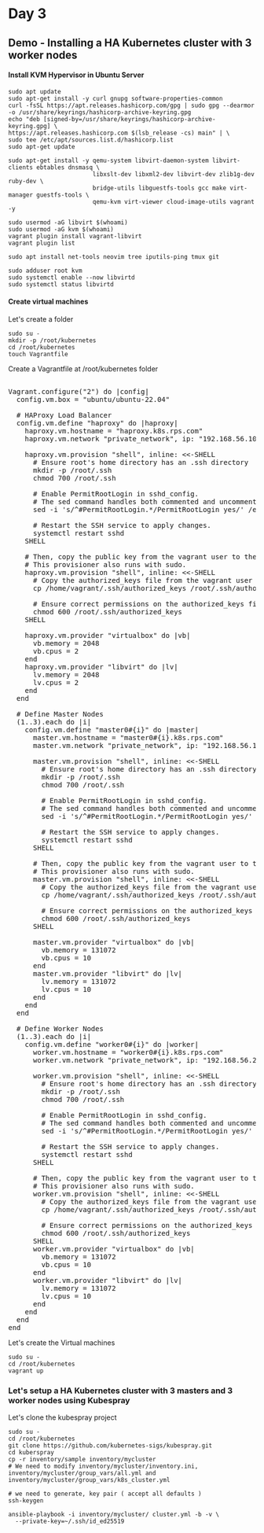 # Day 3

## Demo - Installing a HA Kubernetes cluster with 3 worker nodes

#### Install KVM Hypervisor in Ubuntu Server
```
sudo apt update
sudo apt-get install -y curl gnupg software-properties-common
curl -fsSL https://apt.releases.hashicorp.com/gpg | sudo gpg --dearmor -o /usr/share/keyrings/hashicorp-archive-keyring.gpg
echo "deb [signed-by=/usr/share/keyrings/hashicorp-archive-keyring.gpg] \
https://apt.releases.hashicorp.com $(lsb_release -cs) main" | \
sudo tee /etc/apt/sources.list.d/hashicorp.list
sudo apt-get update

sudo apt-get install -y qemu-system libvirt-daemon-system libvirt-clients ebtables dnsmasq \
                        libxslt-dev libxml2-dev libvirt-dev zlib1g-dev ruby-dev \
                        bridge-utils libguestfs-tools gcc make virt-manager guestfs-tools \
                        qemu-kvm virt-viewer cloud-image-utils vagrant -y

sudo usermod -aG libvirt $(whoami)
sudo usermod -aG kvm $(whoami)     
vagrant plugin install vagrant-libvirt
vagrant plugin list

sudo apt install net-tools neovim tree iputils-ping tmux git

sudo adduser root kvm
sudo systemctl enable --now libvirtd
sudo systemctl status libvirtd
```

#### Create virtual machines

Let's create a folder
```
sudo su -
mkdir -p /root/kubernetes
cd /root/kubernetes
touch Vagrantfile
```

Create a Vagrantfile at /root/kubernetes folder
<pre>

Vagrant.configure("2") do |config|
  config.vm.box = "ubuntu/ubuntu-22.04"

  # HAProxy Load Balancer
  config.vm.define "haproxy" do |haproxy|
    haproxy.vm.hostname = "haproxy.k8s.rps.com"
    haproxy.vm.network "private_network", ip: "192.168.56.10"
  
    haproxy.vm.provision "shell", inline: <<-SHELL
      # Ensure root's home directory has an .ssh directory
      mkdir -p /root/.ssh
      chmod 700 /root/.ssh
      
      # Enable PermitRootLogin in sshd_config.
      # The sed command handles both commented and uncommented lines.
      sed -i 's/^#PermitRootLogin.*/PermitRootLogin yes/' /etc/ssh/sshd_config
      
      # Restart the SSH service to apply changes.
      systemctl restart sshd
    SHELL
  
    # Then, copy the public key from the vagrant user to the root user.
    # This provisioner also runs with sudo.
    haproxy.vm.provision "shell", inline: <<-SHELL
      # Copy the authorized_keys file from the vagrant user to the root user.
      cp /home/vagrant/.ssh/authorized_keys /root/.ssh/authorized_keys
      
      # Ensure correct permissions on the authorized_keys file for root.
      chmod 600 /root/.ssh/authorized_keys
    SHELL
      
    haproxy.vm.provider "virtualbox" do |vb|
      vb.memory = 2048
      vb.cpus = 2
    end
    haproxy.vm.provider "libvirt" do |lv|
      lv.memory = 2048
      lv.cpus = 2
    end
  end

  # Define Master Nodes
  (1..3).each do |i|
    config.vm.define "master0#{i}" do |master|
      master.vm.hostname = "master0#{i}.k8s.rps.com"
      master.vm.network "private_network", ip: "192.168.56.1#{i}"
          
      master.vm.provision "shell", inline: <<-SHELL
        # Ensure root's home directory has an .ssh directory
        mkdir -p /root/.ssh
        chmod 700 /root/.ssh
        
        # Enable PermitRootLogin in sshd_config.
        # The sed command handles both commented and uncommented lines.
        sed -i 's/^#PermitRootLogin.*/PermitRootLogin yes/' /etc/ssh/sshd_config
        
        # Restart the SSH service to apply changes.
        systemctl restart sshd
      SHELL
    
      # Then, copy the public key from the vagrant user to the root user.
      # This provisioner also runs with sudo.
      master.vm.provision "shell", inline: <<-SHELL
        # Copy the authorized_keys file from the vagrant user to the root user.
        cp /home/vagrant/.ssh/authorized_keys /root/.ssh/authorized_keys
        
        # Ensure correct permissions on the authorized_keys file for root.
        chmod 600 /root/.ssh/authorized_keys
      SHELL
        
      master.vm.provider "virtualbox" do |vb|
        vb.memory = 131072
        vb.cpus = 10
      end
      master.vm.provider "libvirt" do |lv|
        lv.memory = 131072
        lv.cpus = 10
      end
    end
  end

  # Define Worker Nodes
  (1..3).each do |i|
    config.vm.define "worker0#{i}" do |worker|
      worker.vm.hostname = "worker0#{i}.k8s.rps.com"
      worker.vm.network "private_network", ip: "192.168.56.2#{i}"

      worker.vm.provision "shell", inline: <<-SHELL
        # Ensure root's home directory has an .ssh directory
        mkdir -p /root/.ssh
        chmod 700 /root/.ssh
        
        # Enable PermitRootLogin in sshd_config.
        # The sed command handles both commented and uncommented lines.
        sed -i 's/^#PermitRootLogin.*/PermitRootLogin yes/' /etc/ssh/sshd_config
        
        # Restart the SSH service to apply changes.
        systemctl restart sshd
      SHELL
    
      # Then, copy the public key from the vagrant user to the root user.
      # This provisioner also runs with sudo.
      worker.vm.provision "shell", inline: <<-SHELL
        # Copy the authorized_keys file from the vagrant user to the root user.
        cp /home/vagrant/.ssh/authorized_keys /root/.ssh/authorized_keys
        
        # Ensure correct permissions on the authorized_keys file for root.
        chmod 600 /root/.ssh/authorized_keys
      SHELL        
      worker.vm.provider "virtualbox" do |vb|
        vb.memory = 131072
        vb.cpus = 10
      end
      worker.vm.provider "libvirt" do |lv|
        lv.memory = 131072
        lv.cpus = 10
      end
    end
  end
end  
</pre>


Let's create the Virtual machines
```
sudo su -
cd /root/kubernetes
vagrant up
```

### Let's setup a HA Kubernetes cluster with 3 masters and 3 worker nodes using Kubespray

Let's clone the kubespray project
```
sudo su -
cd /root/kubernetes
git clone https://github.com/kubernetes-sigs/kubespray.git
cd kuberspray
cp -r inventory/sample inventory/mycluster
# We need to modify inventory/mycluster/inventory.ini, inventory/mycluster/group_vars/all.yml and inventory/mycluster/group_vars/k8s_cluster.yml

# we need to generate, key pair ( accept all defaults )
ssh-keygen

ansible-playbook -i inventory/mycluster/ cluster.yml -b -v \
  --private-key=~/.ssh/id_ed25519
```

